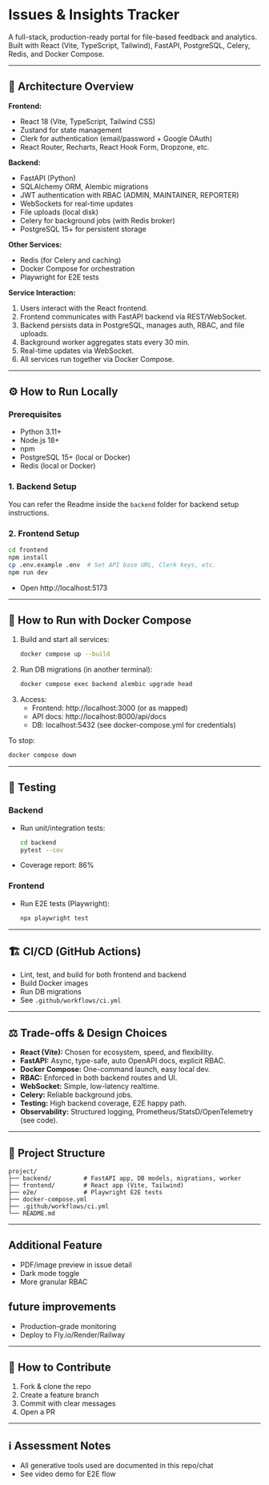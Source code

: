 # Issues & Insights Tracker

A full-stack, production-ready portal for file-based feedback and analytics. Built with React (Vite, TypeScript, Tailwind), FastAPI, PostgreSQL, Celery, Redis, and Docker Compose.

---

## 🚀 Architecture Overview

**Frontend:**  
- React 18 (Vite, TypeScript, Tailwind CSS)
- Zustand for state management
- Clerk for authentication (email/password + Google OAuth)
- React Router, Recharts, React Hook Form, Dropzone, etc.

**Backend:**  
- FastAPI (Python)
- SQLAlchemy ORM, Alembic migrations
- JWT authentication with RBAC (ADMIN, MAINTAINER, REPORTER)
- WebSockets for real-time updates
- File uploads (local disk)
- Celery for background jobs (with Redis broker)
- PostgreSQL 15+ for persistent storage

**Other Services:**  
- Redis (for Celery and caching)
- Docker Compose for orchestration
- Playwright for E2E tests

**Service Interaction:**  
1. Users interact with the React frontend.
2. Frontend communicates with FastAPI backend via REST/WebSocket.
3. Backend persists data in PostgreSQL, manages auth, RBAC, and file uploads.
4. Background worker aggregates stats every 30 min.
5. Real-time updates via WebSocket.
6. All services run together via Docker Compose.

---

## ⚙️ How to Run Locally

### Prerequisites
- Python 3.11+
- Node.js 18+
- npm
- PostgreSQL 15+ (local or Docker)
- Redis (local or Docker)

### 1. Backend Setup

 You can refer the Readme inside the `backend` folder for backend setup instructions.

### 2. Frontend Setup
```bash
cd frontend
npm install
cp .env.example .env  # Set API base URL, Clerk keys, etc.
npm run dev
```
- Open http://localhost:5173

---

## 🐳 How to Run with Docker Compose

1. Build and start all services:
   ```bash
   docker compose up --build
   ```
2. Run DB migrations (in another terminal):
   ```bash
   docker compose exec backend alembic upgrade head
   ```
3. Access:
   - Frontend: http://localhost:3000 (or as mapped)
   - API docs: http://localhost:8000/api/docs
   - DB: localhost:5432 (see docker-compose.yml for credentials)

To stop:
```bash
docker compose down
```

---

## 🧪 Testing

### Backend
- Run unit/integration tests:
  ```bash
  cd backend
  pytest --cov
  ```
- Coverage report: 86%

### Frontend
- Run E2E tests (Playwright):
  ```bash
  npx playwright test
  ```

---

## 🏗️ CI/CD (GitHub Actions)
- Lint, test, and build for both frontend and backend
- Build Docker images
- Run DB migrations
- See `.github/workflows/ci.yml`

---

## ⚖️ Trade-offs & Design Choices

- **React (Vite):** Chosen for ecosystem, speed, and flexibility.
- **FastAPI:** Async, type-safe, auto OpenAPI docs, explicit RBAC.
- **Docker Compose:** One-command launch, easy local dev.
- **RBAC:** Enforced in both backend routes and UI.
- **WebSocket:** Simple, low-latency realtime.
- **Celery:** Reliable background jobs.
- **Testing:** High backend coverage, E2E happy path.
- **Observability:** Structured logging, Prometheus/StatsD/OpenTelemetry (see code).

---

## 📂 Project Structure

```
project/
├── backend/         # FastAPI app, DB models, migrations, worker
├── frontend/        # React app (Vite, Tailwind)
├── e2e/             # Playwright E2E tests
├── docker-compose.yml
├── .github/workflows/ci.yml
└── README.md
```

---

## Additional Feature

- PDF/image preview in issue detail
- Dark mode toggle
- More granular RBAC


## future improvements
- Production-grade monitoring
- Deploy to Fly.io/Render/Railway

---

## 📝 How to Contribute

1. Fork & clone the repo
2. Create a feature branch
3. Commit with clear messages
4. Open a PR

---

## ℹ️ Assessment Notes

- All generative tools used are documented in this repo/chat
- See video demo for E2E flow
